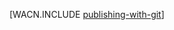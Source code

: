 <properties title="Publishing with Git (PHP) - Azure" pageTitle="Publishing with Git (PHP) - Azure" keywords="publishing Git Azure, publish website Azure" description="Learn how to use Git to publish an Azure web site, and then enable continuous deployment from GitHub and CodePlex." services="Web Sites" documentationCenter="PHP" authors="larryf" />

[WACN.INCLUDE [publishing-with-git](../includes/publishing-with-git.md)]
